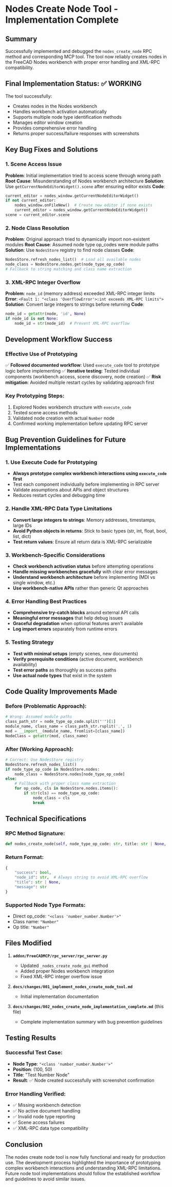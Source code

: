 # Nodes Create Node Tool - Implementation Complete

## Summary

Successfully implemented and debugged the `nodes_create_node` RPC method and corresponding MCP tool. The tool now reliably creates nodes in the FreeCAD Nodes workbench with proper error handling and XML-RPC compatibility.

## Final Implementation Status: ✅ WORKING

The tool successfully:
- Creates nodes in the Nodes workbench
- Handles workbench activation automatically
- Supports multiple node type identification methods
- Manages editor window creation
- Provides comprehensive error handling
- Returns proper success/failure responses with screenshots

## Key Bug Fixes and Solutions

### 1. Scene Access Issue
**Problem**: Initial implementation tried to access scene through wrong path
**Root Cause**: Misunderstanding of Nodes workbench architecture
**Solution**: Use `getCurrentNodeEditorWidget().scene` after ensuring editor exists
**Code**: 
```python
current_editor = nodes_window.getCurrentNodeEditorWidget()
if not current_editor:
    nodes_window.onFileNew()  # Create new editor if none exists
    current_editor = nodes_window.getCurrentNodeEditorWidget()
scene = current_editor.scene
```

### 2. Node Class Resolution
**Problem**: Original approach tried to dynamically import non-existent modules
**Root Cause**: Assumed node type op_codes were module paths
**Solution**: Use `NodesStore` registry to find node classes
**Code**:
```python
NodesStore.refresh_nodes_list()  # Load all available nodes
node_class = NodesStore.nodes.get(node_type_op_code)
# Fallback to string matching and class name extraction
```

### 3. XML-RPC Integer Overflow
**Problem**: `node_id` (memory address) exceeded XML-RPC integer limits
**Error**: `<Fault 1: "<class 'OverflowError'>:int exceeds XML-RPC limits">`
**Solution**: Convert large integers to strings before returning
**Code**:
```python
node_id = getattr(node, 'id', None)
if node_id is not None:
    node_id = str(node_id)  # Prevent XML-RPC overflow
```

## Development Workflow Success

### Effective Use of Prototyping
✅ **Followed documented workflow**: Used `execute_code` tool to prototype logic before implementing
✅ **Iterative testing**: Tested individual components (workbench access, scene discovery, node creation)
✅ **Risk mitigation**: Avoided multiple restart cycles by validating approach first

### Key Prototyping Steps:
1. Explored Nodes workbench structure with `execute_code`
2. Tested scene access methods
3. Validated node creation with actual `Number` node
4. Confirmed working implementation before updating RPC server

## Bug Prevention Guidelines for Future Implementations

### 1. Use Execute Code for Prototyping
- **Always prototype complex workbench interactions using `execute_code` first**
- Test each component individually before implementing in RPC server
- Validate assumptions about APIs and object structures
- Reduces restart cycles and debugging time

### 2. Handle XML-RPC Data Type Limitations
- **Convert large integers to strings**: Memory addresses, timestamps, large IDs
- **Avoid Python objects in returns**: Stick to basic types (str, int, float, bool, list, dict)
- **Test return values**: Ensure all return data is XML-RPC serializable

### 3. Workbench-Specific Considerations
- **Check workbench activation status** before attempting operations
- **Handle missing workbenches gracefully** with clear error messages
- **Understand workbench architecture** before implementing (MDI vs single window, etc.)
- **Use workbench-native APIs** rather than generic Qt approaches

### 4. Error Handling Best Practices
- **Comprehensive try-catch blocks** around external API calls
- **Meaningful error messages** that help debug issues
- **Graceful degradation** when optional features aren't available
- **Log import errors** separately from runtime errors

### 5. Testing Strategy
- **Test with minimal setups** (empty scenes, new documents)
- **Verify prerequisite conditions** (active document, workbench availability)
- **Test error paths** as thoroughly as success paths
- **Use actual node types** that exist in the system

## Code Quality Improvements Made

### Before (Problematic Approach):
```python
# Wrong: Assumed module paths
class_path_str = node_type_op_code.split("'")[1]
module_name, class_name = class_path_str.rsplit('.', 1)
mod = __import__(module_name, fromlist=[class_name])
NodeClass = getattr(mod, class_name)
```

### After (Working Approach):
```python
# Correct: Use NodesStore registry
NodesStore.refresh_nodes_list()
if node_type_op_code in NodesStore.nodes:
    node_class = NodesStore.nodes[node_type_op_code]
else:
    # Fallback with proper class name extraction
    for op_code, cls in NodesStore.nodes.items():
        if str(cls) == node_type_op_code:
            node_class = cls
            break
```

## Technical Specifications

### RPC Method Signature:
```python
def nodes_create_node(self, node_type_op_code: str, title: str | None, x_pos: float, y_pos: float) -> dict
```

### Return Format:
```python
{
    "success": bool,
    "node_id": str,  # Always string to avoid XML-RPC overflow
    "title": str | None,
    "message": str
}
```

### Supported Node Type Formats:
- Direct op_code: `"<class 'number_number.Number'>"`
- Class name: `"Number"`
- Op title: `"Number"`

## Files Modified

1. **`addon/FreeCADMCP/rpc_server/rpc_server.py`**
   - Updated `_nodes_create_node_gui` method
   - Added proper Nodes workbench integration
   - Fixed XML-RPC integer overflow issue

2. **`docs/changes/001_implement_nodes_create_node_tool.md`**
   - Initial implementation documentation

3. **`docs/changes/002_nodes_create_node_implementation_complete.md`** (this file)
   - Complete implementation summary with bug prevention guidelines

## Testing Results

### Successful Test Case:
- **Node Type**: `"<class 'number_number.Number'>"`
- **Position**: (100, 50)
- **Title**: "Test Number Node"
- **Result**: ✅ Node created successfully with screenshot confirmation

### Error Handling Verified:
- ✅ Missing workbench detection
- ✅ No active document handling
- ✅ Invalid node type reporting
- ✅ Scene access failures
- ✅ XML-RPC data type compatibility

## Conclusion

The nodes create node tool is now fully functional and ready for production use. The development process highlighted the importance of prototyping complex workbench interactions and understanding XML-RPC limitations. Future node tool implementations should follow the established workflow and guidelines to avoid similar issues. 